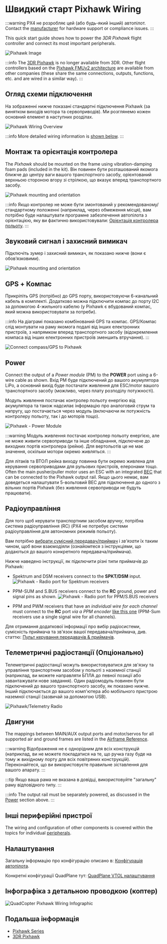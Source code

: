 # Швидкий старт Pixhawk Wiring

:::warning
PX4 не розробляє цей (або будь-який інший) автопілот.
Contact the [manufacturer](https://store.mrobotics.io/) for hardware support or compliance issues.
:::

This quick start guide shows how to power the _3DR Pixhawk_ flight controller and connect its most important peripherals.

![Pixhawk Image](../../assets/flight_controller/pixhawk1/pixhawk_logo_view.jpg)

:::info
The [3DR Pixhawk](../flight_controller/pixhawk.md) is no longer available from 3DR.
Other flight controllers based on the [Pixhawk FMUv2 architecture](../flight_controller/pixhawk_series.md) are available from other companies (these share the same connections, outputs, functions, etc. and are wired in a similar way).
:::

## Огляд схеми підключення

На зображенні нижче показані стандартні підключення Pixhawk (за винятком виходів мотора та сервоприводів).
Ми розглянемо кожен основний елемент в наступних розділах.

![Pixhawk Wiring Overview](../../assets/flight_controller/pixhawk1/pixhawk_wiring_overview.jpg)

:::info
More detailed wiring information is [shown below](#detailed-wiring-infographic-copter).
:::

## Монтаж та орієнтація контролера

The _Pixhawk_ should be mounted on the frame using vibration-damping foam pads (included in the kit).
Він повинен бути розташований якомога ближче до центру ваги вашого транспортного засобу, орієнтований верхньою стороною вгору зі стрілкою, що вказує вперед транспортного засобу.

![Pixhawk mounting and orientation](../../assets/flight_controller/pixhawk1/pixhawk_3dr_mounting_and_foam.jpg)

:::info
Якщо контролер не може бути змонтований у рекомендованому/стандартному положенні (наприклад, через обмеження місця), вам потрібно буде налаштувати програмне забезпечення автопілота з орієнтацією, яку ви фактично використовували: [Орієнтація контролера польоту](../config/flight_controller_orientation.md).
:::

## Звуковий сигнал і захисний вимикач

Підключіть зумер і захисний вимикач, як показано нижче (вони є обов’язковими).

![Pixhawk mounting and orientation](../../assets/flight_controller/pixhawk1/pixhawk_3dr_buzzer_and_safety_switch.jpg)

## GPS + Компас

Прикріпіть GPS (потрібно) до GPS порту, використовуючи 6-канальний кабель в комплекті. Додатково можна підключити компас до порту I2C за допомогою 4-жильного кабелю (у Pixhawk є вбудований компас, який можна використовувати за потреби).

:::info
На діаграмі показано комбінований GPS та компас.
GPS/Компас слід монтувати на раму якомога подалі від інших електронних пристроїв, з напрямком вперед транспортного засобу (відокремлення компаса від інших електронних пристроїв зменшить втручання).
:::

![Connect compass/GPS to Pixhawk](../../assets/flight_controller/pixhawk1/pixhawk_3dr_compass_gps.jpg)

## Power

Connect the output of a _Power module_ (PM) to the **POWER** port using a 6-wire cable as shown. Вхід PM буде підключений до вашого акумулятора LiPo, а основний вихід буде постачати живлення для ESC/motor вашого транспортного засобу (можливо, через плату розподілу потужності).

Модуль живлення постачає контролер польоту енергією від акумулятора та також надсилає інформацію про аналоговий струм та напругу, що постачається через модуль (включаючи як потужність контролеру польоту, так і до моторів тощо).

![Pixhawk - Power Module](../../assets/flight_controller/pixhawk1/pixhawk_3dr_power_module.jpg)

:::warning
Модуль живлення постачає контролер польоту енергією, але не може живити сервоприводи та інше обладнання, підключене до виходних портів контролера (рейки). Для вертольотів це не має значення, оскільки мотори окремо живляться.
:::

Для літаків та ВТОЛ рейка виходу повинна бути окремо живлена для керування сервоприводами для рульових пристроїв, елеронами тощо. Often the main pusher/puller motor uses an ESC with an integrated [BEC](https://en.wikipedia.org/wiki/Battery_eliminator_circuit) that can be connected to the Pixhawk output rail. Якщо цього немає, вам доведеться налаштувати 5-вольтовий BEC для підключення до одного з вільних портів Pixhawk (без живлення сервоприводи не будуть працювати).

<!-- It would be good to have real example of this powering -->

## Радіоуправління

Для того щоб керувати транспортним засобом _вручну_, потрібна система радіоуправління (RC) (PX4 не потребує системи радіоуправління для автономних режимів польоту).

Вам потрібно [вибрати сумісний передавач/приймач](../getting_started/rc_transmitter_receiver.md) і _зв'язати_ їх таким чином, щоб вони взаємодіяли (ознайомтеся з інструкціями, що додаються до вашого конкретного передавача/приймача).

Нижче наведено інструкції, як підключити різні типи приймачів до Pixhawk:

- Spektrum and DSM receivers connect to the **SPKT/DSM** input.
  ![Pixhawk - Radio port for Spektrum receivers](../../assets/flight_controller/pixhawk1/pixhawk_3dr_receiver_spektrum.jpg)

- PPM-SUM and S.BUS receivers connect to the **RC** ground, power and signal pins as shown.
  ![Pixhawk - Radio port for PPM/S.BUS receivers](../../assets/flight_controller/pixhawk1/pixhawk_3dr_receiver_ppm_sbus.jpg)

- PPM and PWM receivers that have an _individual wire for each channel_ must connect to the **RC** port _via a PPM encoder_ [like this one](https://www.getfpv.com/radios/radio-accessories/holybro-ppm-encoder-module.html) (PPM-Sum receivers use a single signal wire for all channels).

Для отримання додаткової інформації про вибір радіосистеми, сумісність приймача та зв'язок вашої передавача/приймача, див. статтю: [Пульт керування передавачів & приймачів](../getting_started/rc_transmitter_receiver.md).

## Телеметричні радіостанції (Опціонально)

Телеметричні радіостанції можуть використовуватися для зв'язку та управління транспортним засобом у польоті з наземної станції (наприклад, ви можете направляти БПЛА до певної позиції або завантажувати нове завдання). Один радіомодуль повинен бути підключений до вашого транспортного засобу, як показано нижче. Інший підключається до вашого комп'ютера або мобільного пристрою наземної станції (зазвичай за допомогою USB).

![Pixhawk/Telemetry Radio](../../assets/flight_controller/pixhawk1/pixhawk_3dr_telemetry_radio.jpg)

<!-- what configuration is required once you've set up a radio) -->

## Двигуни

The mappings between MAIN/AUX output ports and motor/servos for all supported air and ground frames are listed in the [Airframe Reference](../airframes/airframe_reference.md).

:::warning
Відображення не є однорідним для всіх конструкцій (наприклад, ви не можете покладатися на те, що ручка газу буде на тому ж вихідному порту для всіх повітряних конструкцій).
Переконайтеся, що ви використовуєте правильне зіставлення для вашого апарату.
:::

:::tip
Якщо ваша рама не вказана в довідці, використовуйте "загальну" раму відповідного типу.
:::

:::info
The output rail must be separately powered, as discussed in the [Power](#power) section above.
:::

<!-- INSERT image of the motor AUX/MAIN ports? -->

## Інші периферійні пристрої

The wiring and configuration of other components is covered within the topics for individual [peripherals](../peripherals/index.md).

## Налаштування

Загальну інформацію про конфігурацію описано в: [Конфігурація автопілота](../config/index.md).

Конкретні конфігурації QuadPlane тут: [QuadPlane VTOL налаштування](../config_vtol/vtol_quad_configuration.md)

<!-- what about config of other vtol types and plane. Do the instructions in these ones above apply for tailsitters etc? -->

## Інфографіка з детальною проводкою (коптер)

![QuadCopter Pixhawk Wiring Infographic](../../assets/flight_controller/pixhawk1/pixhawk_infographic2.jpg)

## Подальша інформація

- [Pixhawk Series](../flight_controller/pixhawk_series.md)
- [3DR Pixhawk](../flight_controller/pixhawk.md)
